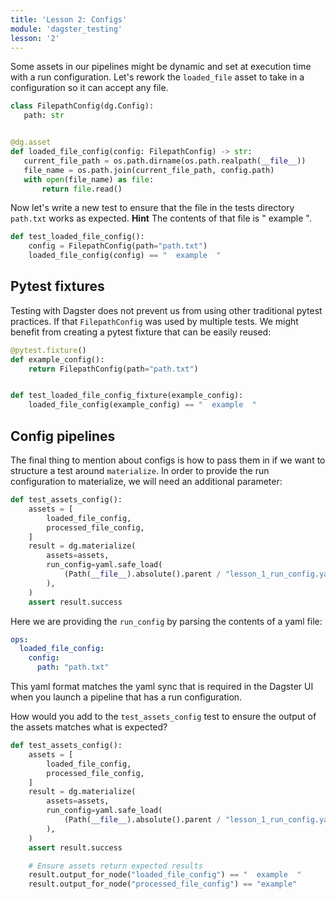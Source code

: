 ```yaml
---
title: 'Lesson 2: Configs'
module: 'dagster_testing'
lesson: '2'
---
```


Some assets in our pipelines might be dynamic and set at execution time with a run configuration. Let's rework the `loaded_file` asset to take in a configuration so it can accept any file.

```python
class FilepathConfig(dg.Config):
   path: str


@dg.asset
def loaded_file_config(config: FilepathConfig) -> str:
   current_file_path = os.path.dirname(os.path.realpath(__file__))
   file_name = os.path.join(current_file_path, config.path)
   with open(file_name) as file:
       return file.read()
```

Now let's write a new test to ensure that the file in the tests directory `path.txt` works as expected. **Hint** The contents of that file is "  example  ".

```python {% obfuscated="true" %}
def test_loaded_file_config():
    config = FilepathConfig(path="path.txt")
    loaded_file_config(config) == "  example  "
```

## Pytest fixtures

Testing with Dagster does not prevent us from using other traditional pytest practices. If that `FilepathConfig` was used by multiple tests. We might benefit from creating a pytest fixture that can be easily reused:

```python
@pytest.fixture()
def example_config():
    return FilepathConfig(path="path.txt")


def test_loaded_file_config_fixture(example_config):
    loaded_file_config(example_config) == "  example  "
```

## Config pipelines

The final thing to mention about configs is how to pass them in if we want to structure a test around `materialize`. In order to provide the run configuration to materialize, we will need an additional parameter:

```python
def test_assets_config():
    assets = [
        loaded_file_config,
        processed_file_config,
    ]
    result = dg.materialize(
        assets=assets,
        run_config=yaml.safe_load(
            (Path(__file__).absolute().parent / "lesson_1_run_config.yaml").open()
        ),
    )
    assert result.success
```

Here we are providing the `run_config` by parsing the contents of a yaml file:

```yaml
ops:
  loaded_file_config:
    config:
      path: "path.txt"
```

This yaml format matches the yaml sync that is required in the Dagster UI when you launch a pipeline that has a run configuration.

How would you add to the `test_assets_config` test to ensure the output of the assets matches what is expected?

```python {% obfuscated="true" %}
def test_assets_config():
    assets = [
        loaded_file_config,
        processed_file_config,
    ]
    result = dg.materialize(
        assets=assets,
        run_config=yaml.safe_load(
            (Path(__file__).absolute().parent / "lesson_1_run_config.yaml").open()
        ),
    )
    assert result.success

    # Ensure assets return expected results
    result.output_for_node("loaded_file_config") == "  example  "
    result.output_for_node("processed_file_config") == "example"
```